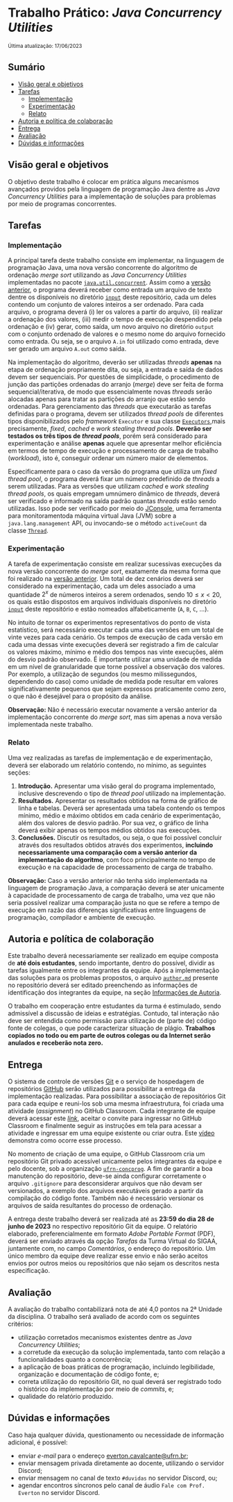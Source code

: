 # Trabalho Prático: *Java Concurrency Utilities*

<sub>Última atualização: 17/06/2023</sub>

## Sumário

- [Visão geral e objetivos](#visão-geral-e-objetivos)  
- [Tarefas](#tarefas)
  - [Implementação](#implementação)
  - [Experimentação](#experimentação)
  - [Relato](#relato)
- [Autoria e política de colaboração](#autoria-e-política-de-colaboração)
- [Entrega](#entrega)
- [Avaliação](#avaliação)
- [Dúvidas e informações](#dúvidas-e-informações)

## Visão geral e objetivos

O objetivo deste trabalho é colocar em prática alguns mecanismos avançados providos pela linguagem de programação Java dentre as *Java Concurrency Utilities* para a implementação de soluções para problemas por meio de programas concorrentes.

## Tarefas

### Implementação

A principal tarefa deste trabalho consiste em implementar, na linguagem de programação Java, uma nova versão concorrente do algoritmo de ordenação *merge sort* utilizando as *Java Concurrency Utilities* implementadas no pacote [`java.util.concurrent`](https://docs.oracle.com/en/java/javase/20/docs/api/java.base/java/util/concurrent/package-summary.html). Assim como a [versão anterior](https://github.com/ufrn-concprog/mergesort), o programa deverá receber como entrada um arquivo de texto dentre os disponíveis no diretório [`input`](input) deste repositório, cada um deles contendo um conjunto de valores inteiros a ser ordenado. Para cada arquivo, o programa deverá (i) ler os valores a partir do arquivo, (ii) realizar a ordenação dos valores, (iii) medir o tempo de execução despendido pela ordenação e (iv) gerar, como saída, um novo arquivo no diretório `output` com o conjunto ordenado de valores e o mesmo nome do arquivo fornecido como entrada. Ou seja, se o arquivo `A.in` foi utilizado como entrada, deve ser gerado um arquivo `A.out` como saída.

Na implementação do algoritmo, deverão ser utilizadas *threads* **apenas** na etapa de ordenação propriamente dita, ou seja, a entrada e saída de dados devem ser sequenciais. Por questões de simplicidade, o procedimento de junção das partições ordenadas do arranjo (*merge*) deve ser feita de forma sequencial/iterativa, de modo que essencialmente novas *threads* serão alocadas apenas para tratar as partições do arranjo que estão sendo ordenadas. Para gerenciamento das *threads* que executarão as tarefas definidas para o programa, devem ser utilizados *thread pools* de diferentes tipos disponibilizados pelo *framework* `Executor` e sua classe [`Executors`](https://docs.oracle.com/en/java/javase/20/docs/api/java.base/java/util/concurrent/Executors.html),mais precisamente, *fixed*, *cached* e *work stealing thread pools*. **Deverão ser testados os três tipos de *thread pools***, porém será considerado para experimentação e análise **apenas** aquele que apresentar melhor eficiência em termos de tempo de execução e processamento de carga de trabalho (*workload*), isto é, conseguir ordenar um número maior de elementos.

Especificamente para o caso da versão do programa que utiliza um *fixed thread pool*, o programa deverá fixar um número predefinido de *threads* a serem utilizadas. Para as versões que utilizam *cached* e *work stealing thread pools*, os quais empregam umnúmero dinâmico de *threads*, deverá ser verificado e informado na saída padrão quantas *threads* estão sendo utilizadas. Isso pode ser verificado por meio do [JConsole](https://docs.oracle.com/en/java/javase/20/management/using-jconsole.html#GUID-A2AE31B2-6C50-47B4-B854-5212C5AE4955), uma ferramenta para monitoramentoda máquina virtual Java (JVM) sobre a `java.lang.management` API, ou invocando-se o método `activeCount` da classe [`Thread`](https://docs.oracle.com/en/java/javase/20/docs/api/java.base/java/lang/Thread.html).

### Experimentação

A tarefa de experimentação consiste em realizar sucessivas execuções da nova versão concorrente do *merge sort*, exatamente da mesma forma que foi realizado na [versão anterior](https://github.com/ufrn-concprog/mergesort). Um total de dez cenários deverá ser considerado na experimentação, cada um deles associado a uma quantidade $2^x$ de números inteiros a serem ordenados, sendo $10 \leq x < 20$, os quais estão dispostos em arquivos individuais disponíveis no diretório [`input`](input) deste repositório e estão nomeados alfabeticamente (`A`, `B`, `C`, ...).

No intuito de tornar os experimentos representativos do ponto de vista estatístico, será necessário executar cada uma das versões em um total de vinte vezes para cada cenário. Os tempos de execução de cada versão em cada uma dessas vinte execuções deverá ser registrado a fim de calcular os valores máximo, mínimo e médio dos tempos nas vinte execuções, além do desvio padrão observado. É importante utilizar uma unidade de medida em um nível de granularidade que torne possível a observação dos valores. Por exemplo, a utilização de segundos (ou mesmo milissegundos, dependendo do caso) como unidade de medida pode resultar em valores significativamente pequenos que sejam expressos praticamente como zero, o que não é desejável para o propósito da análise.

**Observação:** Não é necessário executar novamente a versão anterior da implementação concorrente do *merge sort*, mas sim apenas a nova versão implementada neste trabalho.

### Relato

Uma vez realizadas as tarefas de implementação e de experimentação, deverá ser elaborado um relatório contendo, no mínimo, as seguintes seções:

1. **Introdução.** Apresentar uma visão geral do programa implementado, inclusive descrevendo o tipo de *thread pool* utilizado na implementação.
2. **Resultados.** Apresentar os resultados obtidos na forma de gráfico de linha e tabelas. Deverá ser apresentada uma tabela contendo os tempos mínimo, médio e máximo obtidos em cada cenário de experimentação, além dos valores de desvio padrão. Por sua vez, o gráfico de linha deverá exibir apenas os tempos médios obtidos nas execuções.
3. **Conclusões.** Discutir os resultados, ou seja, o que foi possível concluir através dos resultados obtidos através dos experimentos, **incluindo necessariamente uma comparação com a versão anterior da implementação do algoritmo**, com foco principalmente no tempo de execução e na capacidade de processamento de carga de trabalho.

**Observação:** Caso a versão anterior não tenha sido implementada na linguagem de programação Java, a comparação deverá se ater unicamente à capacidade de processamento de carga de trabalho, uma vez que não seria possível realizar uma comparação justa no que se refere a tempo de execução em razão das diferenças significativas entre linguagens de programação, compilador e ambiente de execução.

## Autoria e política de colaboração

Este trabalho deverá necessariamente ser realizado em equipe composta de **até dois estudantes**, sendo importante, dentro do possível, dividir as tarefas igualmente entre os integrantes da equipe. Após a implementação das soluções para os problemas propostos, o arquivo [`author.md`](https://github.com/ufrn-concprog/mergesort-jcu/tree/master/author.md) presente no repositório deverá ser editado preenchendo as informações de identificação dos integrantes da equipe, na seção [Informações de Autoria](https://github.com/ufrn-concprog/mergesort-jcu/tree/master/author.md#identificação-de-autoria).

O trabalho em cooperação entre estudantes da turma é estimulado, sendo admissível a discussão de ideias e estratégias. Contudo, tal interação não deve ser entendida como permissão para utilização de (parte de) código fonte de colegas, o que pode caracterizar situação de plágio. **Trabalhos copiados no todo ou em parte de outros colegas ou da Internet serão anulados e receberão nota zero.**

## Entrega

O sistema de controle de versões [Git](https://git-scm.com) e o serviço de hospedagem de repositórios [GitHub](https://git-scm.com) serão utilizados para possibilitar a entrega da implementação realizadas. Para possibilitar a associação de repositórios Git para cada equipe e reuni-los sob uma mesma infraestrutura, foi criada uma atividade (*assignment*) no GitHub Classroom. Cada integrante de equipe deverá acessar este [*link*](https://classroom.github.com/a/iglvzwKC), aceitar o convite para ingressar no GitHub Classroom e finalmente seguir as instruções em tela para acessar a atividade e ingressar em uma equipe existente ou criar outra. Este [vídeo](https://youtu.be/ObaFRGp_Eko) demonstra como ocorre esse processo.

No momento de criação de uma equipe, o GitHub Classroom cria um repositório Git privado acessível unicamente pelos integrantes da equipe e pelo docente, sob a organização [`ufrn-concprog`](https://github.com/ufrn-concprog). A fim de garantir a boa manutenção do repositório, deve-se ainda configurar corretamente o arquivo `.gitignore` para desconsiderar arquivos que não devam ser versionados, a exemplo dos arquivos executáveis gerado a partir da compilação do código fonte. Também não é necessário versionar os arquivos de saída resultantes do processo de ordenação.

A entrega deste trabalho deverá ser realizada até as **23:59 do dia 28 de junho de 2023** no respectivo repositório Git da equipe. O relatório elaborado, preferencialmente em formato *Adobe Portable Format* (PDF), deverá ser enviado através da opção *Tarefas* da Turma Virtual do SIGAA, juntamente com, no campo *Comentários*, o endereço do repositório. Um único membro da equipe deve realizar esse envio e não serão aceitos envios por outros meios ou repositórios que não sejam os descritos nesta especificação.

## Avaliação

A avaliação do trabalho contabilizará nota de até 4,0 pontos na 2ª Unidade da disciplina. O trabalho será avaliado de acordo com os seguintes critérios:

- utilização corretados mecanismos existentes dentre as *Java Concurrency Utilities*;
- a corretude da execução da solução implementada, tanto com relação a funcionalidades quanto a concorrência;
- a aplicação de boas práticas de programação, incluindo legibilidade, organização e documentação de código fonte, e;
- correta utilização do repositório Git, no qual deverá ser registrado todo o histórico da implementação por meio de *commits*, e;
- qualidade do relatório produzido.

## Dúvidas e informações

Caso haja qualquer dúvida, questionamento ou necessidade de informação adicional, é possível:

- enviar *e-mail* para o endereço <everton.cavalcante@ufrn.br>;
- enviar mensagem privada diretamente ao docente, utilizando o servidor Discord;
- enviar mensagem no canal de texto `#duvidas` no servidor Discord, ou;
- agendar encontros síncronos pelo canal de áudio `Fale com Prof. Everton` no servidor Discord.
